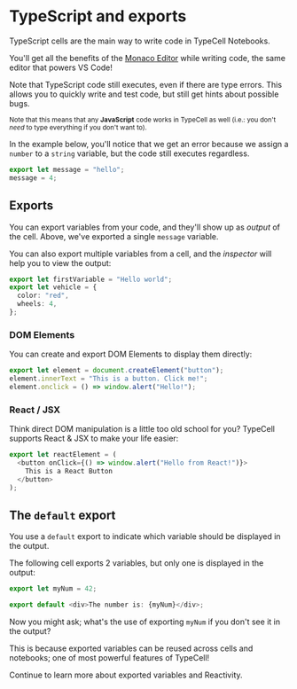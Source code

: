 # TypeScript and exports

TypeScript cells are the main way to write code in TypeCell Notebooks.

You'll get all the benefits of the [Monaco Editor](https://microsoft.github.io/monaco-editor/) while writing code, the same editor that powers VS Code!

Note that TypeScript code still executes, even if there are type errors.
This allows you to quickly write and test code, but still get hints about possible bugs.

<small>Note that this means that any <strong>JavaScript</strong> code works in TypeCell as well (i.e.: you don't <em>need</em> to type everything if you don't want to).</small>

In the example below, you'll notice that we get an error because we assign a `number` to a `string` variable, but the code still executes regardless.


```typescript
export let message = "hello";
message = 4;

```

## Exports

You can export variables from your code, and they'll show up as *output* of the cell. Above, we've exported a single `message` variable.

You can also export multiple variables from a cell, and the _inspector_ will help you to view the output:


```typescript
export let firstVariable = "Hello world";
export let vehicle = {
  color: "red",
  wheels: 4,
};

```

### DOM Elements

You can create and export DOM Elements to display them directly:

```typescript
export let element = document.createElement("button");
element.innerText = "This is a button. Click me!";
element.onclick = () => window.alert("Hello!");

```

### React / JSX

Think direct DOM manipulation is a little too old school for you? TypeCell supports React & JSX to make your life easier: 

```typescript
export let reactElement = (
  <button onClick={() => window.alert("Hello from React!")}>
    This is a React Button
  </button>
);

```

## The `default` export

You use a `default` export to indicate which variable should be displayed in the output.

The following cell exports 2 variables, but only one is displayed in the output:

```typescript
export let myNum = 42;

export default <div>The number is: {myNum}</div>;

```

Now you might ask; what's the use of exporting `myNum` if you don't see it in the output?

This is because exported variables can be reused across cells and notebooks; one of most powerful features of TypeCell!

Continue to learn more about exported variables and Reactivity.